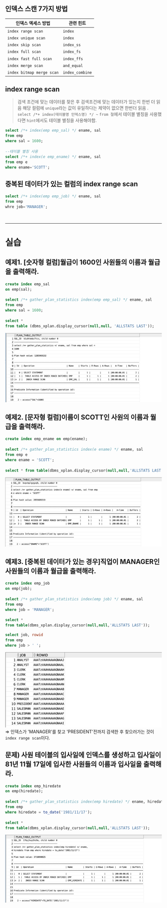 
## 인덱스 스캔 7가지 방법

| 인덱스 엑세스 방법                | 관련 힌트           |
| ------------------------- | --------------- |
| `index range scan`        | `index`         |
| `index unique scan`       | `index`         |
| `index skip scan`         | `index_ss`      |
| `index full scan`         | `index_fs`      |
| `index fast full scan`    | `index_ffs`     |
| `index merge scan`        | `and_equal`     |
| `index bitmap merge scan` | `index_combine` |


## index range scan

> 검색 조건에 맞는 데이터를 찾은 후 검색조건에 맞는 데이터가 있는지 한번 더 읽음
>해당 컬럼에 `unique`라는 값이 유일하다는 제약이 없으면 한번더 읽음 .
>`select /*+ index(테이블명 인덱스명) */ ~`
>`from 절`에서 테이블 별칭을 사용했다면 `hint`에서도 테이블 별칭을 사용해야함.

```sql
select /*+ index(emp emp_sal) */ ename, sal
from emp
where sal = 1600;

--테이블 별칭 사용
select /*+ index(e emp_ename) */ ename, sal
from emp e
where ename='SCOTT';
```


## 중복된 데이터가 있는 컬럼의 index range scan

```sql
select /*+ index(emp emp_job) */ ename, sal
from emp
whre job='MANAGER';
```

<br>

---
# 실습

## 예제1. [숫자형 컬럼]월급이 1600인 사원들의 이름과 월급을 출력해라.

```sql
create index emp_sal
on emp(sal);

select /*+ gather_plan_statistics index(emp emp_sal) */ ename, sal
from emp
where sal = 1600;

select * 
from table (dbms_xplan.display_cursor(null,null, 'ALLSTATS LAST'));
```
![](../img/sql_tuning20/chapter3/3-1.png)


## 예제2. [문자형 컬럼]이름이 SCOTT인 사원의 이름과 월급을 출력해라. 

```sql
create index emp_ename on emp(ename);

select /*+ gather_plan_statistics index(e ename) */ ename, sal
from emp e
where ename = 'SCOTT';

select * from table(dbms_xplan.display_cursor(null,null,'ALLSTATS LAST'));
```
![](../img/sql_tuning20/chapter3/3-2.png)


## 예제3. [중복된 데이터가 있는 경우]직업이 MANAGER인 사원들의 이름과 월급을 출력해라.

```sql
create index emp_job
on emp(job);

select /*+ gather_plan_statistics index(emp job) */ ename, sal
from emp
where job = 'MANAGER';

select * 
from table(dbms_xplan.display_cursor(null,null,'ALLSTATS LAST'));
```

```sql
select job, rowid
from emp
where job > ' ';
```
![](../img/sql_tuning20/chapter3/3-3.png)
⇒ 인덱스가 'MANAGER'를 찾고 'PRESIDENT'전까지 검색한 후 찾으러가는 것이 `index range scan`이다.


## 문제) 사원 테이블의 입사일에 인덱스를 생성하고 입사일이 81년 11월 17일에 입사한 사원들의 이름과 입사일을 출력해라.

```sql
create index emp_hiredate
on emp(hiredate);

select /*+ gather_plan_statistics index(emp hiredate) */ ename, hiredate
from emp
where hiredate = to_date('1981/11/17');

select * 
from table(dbms_xplan.display_cursor(null,null,'ALLSTATS LAST'));
```
![](../img/sql_tuning20/chapter3/3-4.png)

